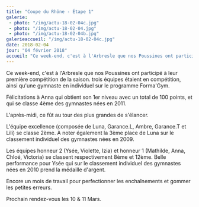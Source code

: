 ```yaml
---
title: "Coupe du Rhône - Étape 1"
galerie:
 - photo: "/img/actu-18-02-04c.jpg"
 - photo: "/img/actu-18-02-04.jpg"
 - photo: "/img/actu-18-02-04b.jpg"
galerieaccueil: "/img/actu-18-02-04c.jpg"
date: 2018-02-04
jour: "04 février 2018"
accueil: "Ce week-end, c'est à l'Arbresle que nos Poussines ont participé à leur première compétition de la saison. 3 équipes étaient en compétition, ainsi"
---
```

Ce week-end, c'est à l'Arbresle que nos Poussines ont participé à leur première compétition de la saison. trois équipes étaient en compétition, ainsi qu'une gymnaste en individuel sur le programme Forma'Gym.

Félicitations à Anna qui obtient son 1er niveau avec un total de 100 points, et qui se classe 4ème des gymnastes nées en 2011.

L'après-midi, ce fût au tour des plus grandes de s'élancer.

L'équipe excellence (composée de Luna, Garance.L, Ambre, Garance.T et Lili) se classe 2ème. À noter également la 3ème place de Luna sur le classement individuel des gymnastes nées en 2009.

Les équipes honneur 2 (Ysée, Violette, Izia) et honneur 1 (Mathilde, Anna, Chloé, Victoria) se classent respectivement 8ème et 12ème.
Belle performance pour Ysée qui sur le classement individuel des gymnastes nées en 2010 prend la médaille d'argent.

Encore un mois de travail pour perfectionner les enchaînements et gommer les petites erreurs.

Prochain rendez-vous les 10 & 11 Mars.
